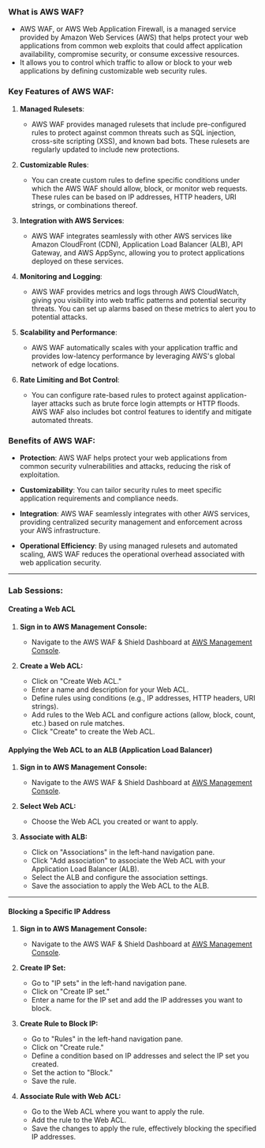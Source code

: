 ### What is AWS WAF?

- AWS WAF, or AWS Web Application Firewall, is a managed service provided by Amazon Web Services (AWS) that helps protect your web applications from common web exploits that could affect application availability, compromise security, or consume excessive resources.
- It allows you to control which traffic to allow or block to your web applications by defining customizable web security rules.

### Key Features of AWS WAF:

1. **Managed Rulesets**:
   - AWS WAF provides managed rulesets that include pre-configured rules to protect against common threats such as SQL injection, cross-site scripting (XSS), and known bad bots. These rulesets are regularly updated to include new protections.

2. **Customizable Rules**:
   - You can create custom rules to define specific conditions under which the AWS WAF should allow, block, or monitor web requests. These rules can be based on IP addresses, HTTP headers, URI strings, or combinations thereof.

3. **Integration with AWS Services**:
   - AWS WAF integrates seamlessly with other AWS services like Amazon CloudFront (CDN), Application Load Balancer (ALB), API Gateway, and AWS AppSync, allowing you to protect applications deployed on these services.

4. **Monitoring and Logging**:
   - AWS WAF provides metrics and logs through AWS CloudWatch, giving you visibility into web traffic patterns and potential security threats. You can set up alarms based on these metrics to alert you to potential attacks.

5. **Scalability and Performance**:
   - AWS WAF automatically scales with your application traffic and provides low-latency performance by leveraging AWS's global network of edge locations.

6. **Rate Limiting and Bot Control**:
   - You can configure rate-based rules to protect against application-layer attacks such as brute force login attempts or HTTP floods. AWS WAF also includes bot control features to identify and mitigate automated threats.

### Benefits of AWS WAF:

- **Protection**: AWS WAF helps protect your web applications from common security vulnerabilities and attacks, reducing the risk of exploitation.

- **Customizability**: You can tailor security rules to meet specific application requirements and compliance needs.

- **Integration**: AWS WAF seamlessly integrates with other AWS services, providing centralized security management and enforcement across your AWS infrastructure.

- **Operational Efficiency**: By using managed rulesets and automated scaling, AWS WAF reduces the operational overhead associated with web application security.

----
### Lab Sessions:

#### Creating a Web ACL

1. **Sign in to AWS Management Console:**
   - Navigate to the AWS WAF & Shield Dashboard at [AWS Management Console](https://console.aws.amazon.com/wafv2/).

2. **Create a Web ACL:**
   - Click on "Create Web ACL."
   - Enter a name and description for your Web ACL.
   - Define rules using conditions (e.g., IP addresses, HTTP headers, URI strings).
   - Add rules to the Web ACL and configure actions (allow, block, count, etc.) based on rule matches.
   - Click "Create" to create the Web ACL.

#### Applying the Web ACL to an ALB (Application Load Balancer)

1. **Sign in to AWS Management Console:**
   - Navigate to the AWS WAF & Shield Dashboard at [AWS Management Console](https://console.aws.amazon.com/wafv2/).

2. **Select Web ACL:**
   - Choose the Web ACL you created or want to apply.

3. **Associate with ALB:**
   - Click on "Associations" in the left-hand navigation pane.
   - Click "Add association" to associate the Web ACL with your Application Load Balancer (ALB).
   - Select the ALB and configure the association settings.
   - Save the association to apply the Web ACL to the ALB.
----
#### Blocking a Specific IP Address

1. **Sign in to AWS Management Console:**
   - Navigate to the AWS WAF & Shield Dashboard at [AWS Management Console](https://console.aws.amazon.com/wafv2/).

2. **Create IP Set:**
   - Go to "IP sets" in the left-hand navigation pane.
   - Click on "Create IP set."
   - Enter a name for the IP set and add the IP addresses you want to block.

3. **Create Rule to Block IP:**
   - Go to "Rules" in the left-hand navigation pane.
   - Click on "Create rule."
   - Define a condition based on IP addresses and select the IP set you created.
   - Set the action to "Block."
   - Save the rule.

4. **Associate Rule with Web ACL:**
   - Go to the Web ACL where you want to apply the rule.
   - Add the rule to the Web ACL.
   - Save the changes to apply the rule, effectively blocking the specified IP addresses.
